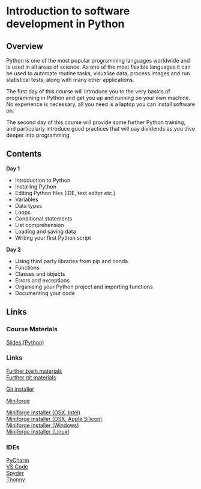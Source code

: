 # Introduction to software development in Python

## Overview
Python is one of the most popular programming languages worldwide and is used in all areas of science. As one of the 
most flexible languages it can be used to automate routine tasks, visualise data, process images and run statistical 
tests, along with many other applications.

The first day of this course will introduce you to the very basics of programming in Python and get you up and running 
on your own machine. No experience is necessary, all you need is a laptop you can install software on.

The second day of this course will provide some further Python training, and particularly introduce good practices that 
will pay dividends as you dive deeper into programming. 


## Contents

**Day 1**

*   Introduction to Python
*   Installing Python
*   Editing Python files (IDE, text editor etc.)
*   Variables
*   Data types
*   Loops
*   Conditional statements
*   List comprehension
*   Loading and saving data
*   Writing your first Python script

**Day 2**

*   Using third party libraries from pip and conda
*   Functions
*   Classes and objects
*   Errors and exceptions
*   Organising your Python project and importing functions
*   Documenting your code


## Links

### Course Materials
[Slides (Python)](https://docs.google.com/presentation/d/11URuWOxi5TMbeJNo4R1NWfBQ_ZPNFpe6YU6dvLAVcYQ/edit?usp=sharing)

### Links
[Further bash materials](http://swcarpentry.github.io/shell-novice)  
[Further git materials](http://swcarpentry.github.io/git-novice)

[Git installer](https://git-scm.com/downloads)

[Miniforge](https://github.com/conda-forge/miniforge)

[Miniforge installer (OSX, Intel)](https://github.com/conda-forge/miniforge/releases/latest/download/Miniforge3-MacOSX-x86_64.sh)  
[Miniforge installer (OSX, Apple Silicon)](https://github.com/conda-forge/miniforge/releases/latest/download/Miniforge3-MacOSX-arm64.sh)  
[Miniforge installer (Windows)](https://github.com/conda-forge/miniforge/releases/latest/download/Miniforge3-Windows-x86_64.exe)  
[Miniforge installer (Linux)](https://github.com/conda-forge/miniforge/releases/latest/download/Miniforge3-Linux-x86_64.sh)

### IDEs
[PyCharm](https://www.jetbrains.com/pycharm/)  
[VS Code](https://code.visualstudio.com/)  
[Spyder](https://www.spyder-ide.org/)  
[Thonny](https://thonny.org/)
